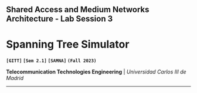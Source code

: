 ## **Shared Access and Medium Networks Architecture - Lab Session 3**

# **Spanning Tree Simulator**

**`[GITT]` `[Sem 2.1]` `[SAMNA]` `(Fall 2023)`**

**Telecommunication Technologies Engineering** | _Universidad Carlos III de Madrid_

---
